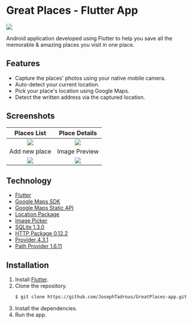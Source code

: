 # Great Places - Flutter App

![](https://img.shields.io/github/repo-size/JosephTadrous/GreatPlaces-app)

Android application developed using Flutter to help you save all the memorable & amazing places you visit in one place.

## Features


  - Capture the places' photos using your native mobile camera.
  - Auto-detect your current location.
  - Pick your place's location using Google Maps.
  - Detect the written address via the captured location.

## Screenshots
Places List           |  Place Details
:-------------------------:|:-------------------------:
![](https://i.imgur.com/HovFu3z.jpg)|  ![](https://i.imgur.com/lZamuIA.jpghttps://i.imgur.com/HovFu3z.jpg) |
Add new place | Image Preview
![](https://i.imgur.com/IHlAIdW.jpg)  |    ![](https://i.imgur.com/zv4rGmr.jpg)        | 




## Technology


- [Flutter](https://flutter.dev/)
- [Google Maps SDK](https://developers.google.com/maps/documentation/android-sdk/overview)
- [Google Maps Static API](https://developers.google.com/maps/documentation/maps-static/overview)
- [Location Package](https://pub.dev/packages/location)
- [Image Picker](https://pub.dev/packages/image_picker)
- [SQLite 1.3.0](https://pub.dev/packages/sqflite)
- [HTTP Package 0.12.2](https://pub.dev/packages/http)
- [Provider 4.3.1](https://pub.dev/packages/provider)
- [Path Provider 1.6.11](https://pub.dev/packages/path_provider)


## Installation

1. Install [Flutter](https://flutter.dev/docs/get-started/install).
2. Clone the repository.
    ```bash
    $ git clone https://github.com/JosephTadrous/GreatPlaces-app.git
    ```
2. Install the dependencies.
3. Run the app.
